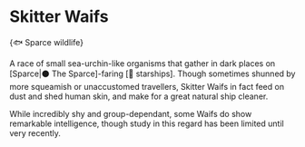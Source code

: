 # Skitter Waifs

{🐟 Sparce wildlife}

A race of small sea-urchin-like organisms that gather in dark places on [Sparce|⚫ The Sparce]-faring [🚀 starships]. Though sometimes shunned by more squeamish or unaccustomed travellers, Skitter Waifs in fact feed on dust and shed human skin, and make for a great natural ship cleaner.

While incredibly shy and group-dependant, some Waifs do show remarkable intelligence, though study in this regard has been limited until very recently.
